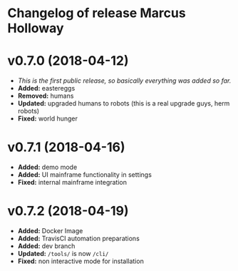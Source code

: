 # Changelog of release Marcus Holloway
# v0.7.0 (2018-04-12)
* *This is the first public release, so basically everything was added so far.*
* **Added:** eastereggs
* **Removed:** humans
* **Updated:** upgraded humans to robots (this is a real upgrade guys, herm robots)
* **Fixed:** world hunger

# v0.7.1 (2018-04-16)
* **Added:** demo mode
* **Added:** UI mainframe functionality in settings
* **Fixed:** internal mainframe integration

# v0.7.2 (2018-04-19)
* **Added:** Docker Image
* **Added:** TravisCI automation preparations
* **Added:** dev branch
* **Updated:** `/tools/` is now `/cli/`
* **Fixed:** non interactive mode for installation